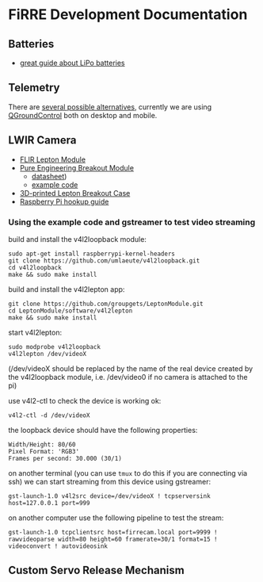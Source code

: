 FiRRE Development Documentation
===============================

Batteries
---------

 * [great guide about LiPo batteries](https://rogershobbycenter.com/lipoguide/)

Telemetry
---------

There are [several possible alternatives], currently we are using [QGroundControl] both on desktop and mobile.

[several possible alternatives]: http://ardupilot.org/copter/docs/common-choosing-a-ground-station.html

[QGroundControl]: http://qgroundcontrol.com

LWIR Camera
-----------

 * [FLIR Lepton Module](https://cdn.sparkfun.com/datasheets/Sensors/Infrared/FLIR_Lepton_Data_Brief.pdf)
 * [Pure Engineering Breakout Module](http://www.pureengineering.com/projects/lepton)
   * [datasheet](https://drive.google.com/file/d/0B3wmCw6bdPqFYlE1aUFTOWh6c3c/edit))
   * [example code](https://github.com/groupgets/LeptonModule)
 * [3D-printed Lepton Breakout Case](https://www.thingiverse.com/thing:1563825)
 * [Raspberry Pi hookup guide](https://learn.sparkfun.com/tutorials/flir-lepton-hookup-guide)

### Using the example code and gstreamer to test video streaming

build and install the v4l2loopback module:

    sudo apt-get install raspberrypi-kernel-headers
    git clone https://github.com/umlaeute/v4l2loopback.git
    cd v4l2loopback
    make && sudo make install

build and install the v4l2lepton app:

    git clone https://github.com/groupgets/LeptonModule.git
    cd LeptonModule/software/v4l2lepton
    make && sudo make install

start v4l2lepton:

    sudo modprobe v4l2loopback
    v4l2lepton /dev/videoX

(/dev/videoX should be replaced by the name of the real device created by the v4l2loopback module, i.e. /dev/video0 if no camera is attached to the pi)

use v4l2-ctl to check the device is working ok:

    v4l2-ctl -d /dev/videoX

the loopback device should have the following properties:

    Width/Height: 80/60
    Pixel Format: 'RGB3'
    Frames per second: 30.000 (30/1)

on another terminal (you can use `tmux` to do this if you are connecting via ssh) we can start streaming from this device using gstreamer:

    gst-launch-1.0 v4l2src device=/dev/videoX ! tcpserversink host=127.0.0.1 port=999

on another computer use the following pipeline to test the stream:

    gst-launch-1.0 tcpclientsrc host=firrecam.local port=9999 ! rawvideoparse width=80 height=60 framerate=30/1 format=15 ! videoconvert ! autovideosink

Custom Servo Release Mechanism
------------------------------

